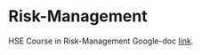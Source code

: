 # Risk-Management
HSE Course in Risk-Management
Google-doc [link](https://docs.google.com/document/d/1X7iftwXm3ZmYZMyJE6hzZ6JOiLNGv7-VLvEqZLtIZDc/edit).
